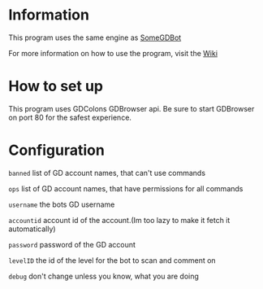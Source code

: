 # Information
This program uses the same engine as [SomeGDBot](https://github.com/TJC47/someGDbot)

For more information on how to use the program, visit the [Wiki](https://github.com/TJC47/someGDbot/wiki)

# How to set up
This program uses GDColons GDBrowser api.
Be sure to start GDBrowser on port 80 for the safest experience.

# Configuration
`banned` list of GD account names, that can't use commands

`ops` list of GD account names, that have permissions for all commands

`username` the bots GD username

`accountid` account id of the account.(Im too lazy to make it fetch it automatically)

`password` password of the GD account

`levelID` the id of the level for the bot to scan and comment on

`debug` don't change unless you know, what you are doing
